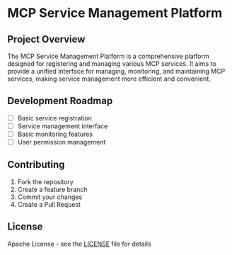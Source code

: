 # MCP Service Management Platform

## Project Overview
The MCP Service Management Platform is a comprehensive platform designed for registering and managing various MCP services. It aims to provide a unified interface for managing, monitoring, and maintaining MCP services, making service management more efficient and convenient.

## Development Roadmap
- [ ] Basic service registration
- [ ] Service management interface
- [ ] Basic monitoring features
- [ ] User permission management

## Contributing
1. Fork the repository
2. Create a feature branch
3. Commit your changes
4. Create a Pull Request

## License
Apache License - see the [LICENSE](LICENSE) file for details

